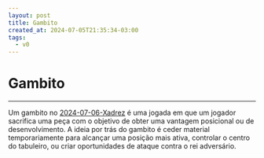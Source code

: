 ```yaml
---
layout: post
title: Gambito
created_at: 2024-07-05T21:35:34-03:00
tags:
  - v0
---
```

# Gambito
----

Um gambito no [2024-07-06-Xadrez](api/2024/07/2024-07-06-Xadrez.md) é uma jogada em que um jogador sacrifica uma peça com o objetivo de obter uma vantagem posicional ou de desenvolvimento. A ideia por trás do gambito é ceder material temporariamente para alcançar uma posição mais ativa, controlar o centro do tabuleiro, ou criar oportunidades de ataque contra o rei adversário.
